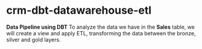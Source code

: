 # crm-dbt-datawarehouse-etl

**Data Pipeline using DBT**
To analyze the data we have in the **Sales** table, we will create a view and apply ETL, transforming the data between the bronze, silver and gold layers.